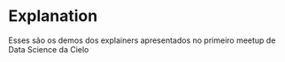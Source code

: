 # Explanation

Esses são os demos dos explainers apresentados no primeiro meetup de Data Science da Cielo
